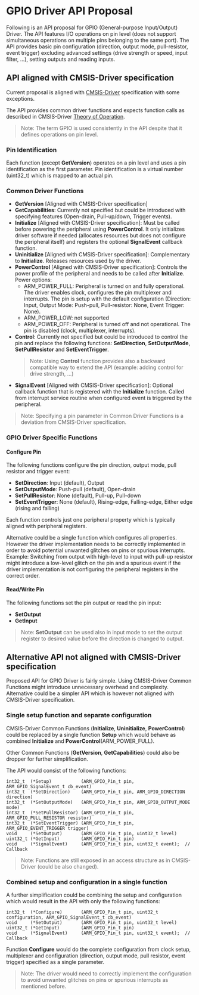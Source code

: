 # GPIO Driver API Proposal

Following is an API proposal for GPIO (General-purpose Input/Output) Driver. 
The API features I/O operations on pin level (does not support simultaneous operations on multiple pins belonging to the same port). 
The API provides basic pin configuration (direction, output mode, pull-resistor, event trigger) excluding advanced settings (drive strength or speed, input filter, ...), 
setting outputs and reading inputs.


## API aligned with CMSIS-Driver specification

Current proposal is aligned with [CMSIS-Driver](https://arm-software.github.io/CMSIS_5/Driver/html/group__mci__interface__gr.html) specification with some exceptions.

The API provides common driver functions and expects function calls as described in CMSIS-Driver [Theory of Operation](https://arm-software.github.io/CMSIS_5/Driver/html/theoryOperation.html).

>Note: The term GPIO is used consistently in the API despite that it defines operations on pin level.

### Pin Identification

Each function (except **GetVersion**) operates on a pin level and uses a pin identification as the first parameter. 
Pin identification is a virtual number (uint32_t) which is mapped to an actual pin.

### Common Driver Functions

 - **GetVersion** [Aligned with CMSIS-Driver specification]
 - **GetCapabilities**: Currently not specified but could be introduced with specifying features (Open-drain, Pull-up/down, Trigger events).
 - **Initialize** [Aligned with CMSIS-Driver specification]: Must be called before powering the peripheral using **PowerControl**. It only initializes driver software 
   if needed (allocates resources but does not configure the peripheral itself) and registers the optional **SignalEvent** callback function.
 - **Uninitialize** [Aligned with CMSIS-Driver specification]: Complementary to **Initialize**. Releases resources used by the driver.
 - **PowerControl** [Aligned with CMSIS-Driver specification]: Controls the power profile of the peripheral and needs to be called after **Initialize**. 
   Power options: 
    - ARM_POWER_FULL: Peripheral is turned on and fully operational. The driver enables clock, configures the pin multiplexer and interrupts. 
      The pin is setup with the default configuration (Direction: Input, Output Mode: Push-pull, Pull-resistor: None, Event Trigger: None).
    - ARM_POWER_LOW: not supported
    - ARM_POWER_OFF: Peripheral is turned off and not operational. The pin is disabled (clock, multiplexer, interrupts).
 - **Control**: Currently not specified but could be introduced to control the pin and replace the following functions: **SetDirection**, **SetOutputMode**, **SetPullResistor** 
   and **SetEventTrigger**.
   >Note: Using **Control** function provides also a backward compatible way to extend the API (example: adding control for drive strength, ...)
 - **SignalEvent** [Aligned with CMSIS-Driver specification]: Optional callback function that is registered with the **Initialize** function. 
   Called from interrupt service routine when configured event is triggered by the peripheral.

>Note: Specifying a pin parameter in Common Driver Functions is a deviation from CMSIS-Driver specification.

### GPIO Driver Specific Functions

#### Configure Pin

The following functions configure the pin direction, output mode, pull resistor and trigger event:
 - **SetDirection**: Input (default), Output
 - **SetOutputMode**: Push-pull (default), Open-drain
 - **SetPullResistor**: None (default), Pull-up, Pull-down
 - **SetEventTrigger**: None (default), Rising-edge, Falling-edge, Either edge (rising and falling)

Each function controls just one peripheral property which is typically aligned with peripheral registers.

Alternative could be a single function which configures all properties. However the driver implementation needs to be correctly implemented 
in order to avoid potential unwanted glitches on pins or spurious interrupts. Example: Switching from output with high-level to input with pull-up resistor 
might introduce a low-level glitch on the pin and a spurious event if the driver implementation is not configuring the peripheral registers in the correct order.

#### Read/Write Pin

The following functions set the pin output or read the pin input:
 - **SetOutput**
 - **GetInput**

 >Note: **SetOutput** can be used also in input mode to set the output register to desired value before the direction is changed to output.

 
## Alternative API not aligned with CMSIS-Driver specification

Proposed API for GPIO Driver is fairly simple. Using CMSIS-Driver Common Functions might introduce unnecessary overhead and complexity. 
Alternative could be a simpler API which is however not aligned with CMSIS-Driver specification.

### Single setup function and separate configuration

CMSIS-Driver Common Functions (**Initialize**, **Uninitialize**, **PowerControl**) could be replaced by a single function **Setup** 
which would behave as combined **Initialize** and **PowerControl**(ARM_POWER_FULL).

Other Common Functions (**GetVersion**, **GetCapabilities**) could also be dropper for further simplification.

The API would consist of the following functions:
```
int32_t  (*Setup)           (ARM_GPIO_Pin_t pin, ARM_GPIO_SignalEvent_t cb_event)
int32_t  (*SetDirection)    (ARM_GPIO_Pin_t pin, ARM_GPIO_DIRECTION direction)
int32_t  (*SetOutputMode)   (ARM_GPIO_Pin_t pin, ARM_GPIO_OUTPUT_MODE mode)
int32_t  (*SetPullResistor) (ARM_GPIO_Pin_t pin, ARM_GPIO_PULL_RESISTOR resistor)
int32_t  (*SetEventTrigger) (ARM_GPIO_Pin_t pin, ARM_GPIO_EVENT_TRIGGER trigger) 
void     (*SetOutput)       (ARM_GPIO_Pin_t pin, uint32_t level)
uint32_t (*GetInput)        (ARM_GPIO_Pin_t pin)
void     (*SignalEvent)     (ARM_GPIO_Pin_t pin, uint32_t event);  // Callback
```

>Note: Functions are still exposed in an access structure as in CMSIS-Driver (could be also changed).

### Combined setup and configuration in a single function

A further simplification could be combining the setup and configuration which would result in the API with only the following functions:

```
int32_t  (*Configure)       (ARM_GPIO_Pin_t pin, uint32_t configuration, ARM_GPIO_SignalEvent_t cb_event)
void     (*SetOutput)       (ARM_GPIO_Pin_t pin, uint32_t level)
uint32_t (*GetInput)        (ARM_GPIO_Pin_t pin)
void     (*SignalEvent)     (ARM_GPIO_Pin_t pin, uint32_t event);  // Callback
```

Function **Configure** would do the complete configuration from clock setup, multiplexer and configuration (direction, output mode, pull resistor, event trigger) 
specified as a single parameter.

>Note: The driver would need to correctly implement the configuration to avoid unwanted glitches on pins or spurious interrupts as mentioned before.
